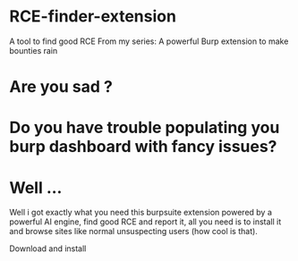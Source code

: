 # RCE-finder-extension
A tool to find good RCE
From my series: A powerful Burp extension to make bounties rain

# Are you sad ?
# Do you have trouble populating you burp dashboard with fancy issues?
# Well ...
Well i got exactly what you need this burpsuite extension powered by a powerful AI engine, find good RCE and report it, all you need is to install it and browse sites like normal unsuspecting users (how cool is that).

Download and install

